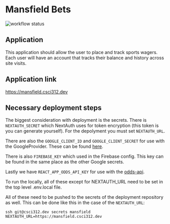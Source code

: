 # Mansfield Bets

![workflow status](https://github.com/csci312a-f23/project-mansfield/actions/workflows/node.js.yml/badge.svg)

## Application

This application should allow the user to place and track sports wagers. Each user will have an account that tracks their balance and history across site visits.

## Application link

https://mansfield.csci312.dev

## Necessary deployment steps

The biggest consideration with deployment is the secrets.
There is `NEXTAUTH_SECRET` which NextAuth uses for token encryption (this token is you can generate yourself). For the depolyment you must set `NEXTAUTH_URL`.

There are also the `GOOGLE_CLIENT_ID` and `GOOGLE_CLIENT_SECRET` for use with the GoogleProvider. These can be found [here](https://console.cloud.google.com/apis/credentials).

There is also `FIREBASE_KEY` which used in the Firebase config. This key can be found in the same place as the other Google secrets.

Lastly we have `REACT_APP_ODDS_API_KEY` for use with the [odds-api](https://the-odds-api.com/).

To run the locally, all of these except for NEXTAUTH_URL need to be set in the top level .env.local file.

All of these need to be pushed to the secrets of the deployment repository as well. This can be done like this in the case of the `NEXTAUTH_URL`:

```
ssh git@csci312.dev secrets mansfield NEXTAUTH_URL=https://mansfield.csci312.dev
```
